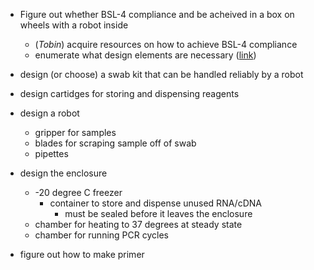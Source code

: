 * Figure out whether BSL-4 compliance and  be acheived in a box on wheels with a robot inside
    * (_Tobin_) acquire resources on how to achieve BSL-4 compliance 
    * enumerate what design elements are necessary ([link](./Design/Enclosure/components.md))

* design (or choose) a swab kit that can be handled reliably by a robot

* design cartidges for storing and dispensing reagents

* design a robot
    * gripper for samples
    * blades for scraping sample off of swab
    * pipettes

* design the enclosure
    * -20 degree C freezer
        * container to store and dispense unused RNA/cDNA
            * must be sealed before it leaves the enclosure
    * chamber for heating to 37 degrees at steady state
    * chamber for running PCR cycles

* figure out how to make primer
